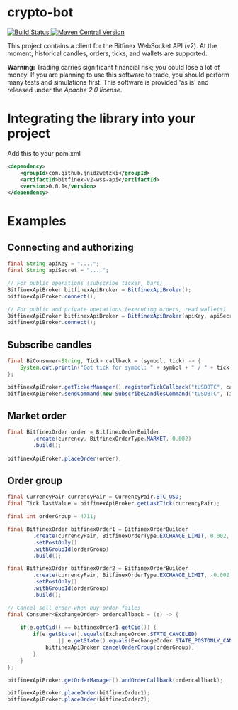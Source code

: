 # crypto-bot

<a href="https://travis-ci.org/jnidzwetzki/bitfinex-v2-wss-api-java">
  <img alt="Build Status" src="https://travis-ci.org/jnidzwetzki/bitfinex-v2-wss-api-java.svg?branch=master">
</a>
<a href="https://repo1.maven.org/maven2/com/github/jnidzwetzki/"><img alt="Maven Central Version" src="https://maven-badges.herokuapp.com/maven-central/com.github.jnidzwetzki/bitfinex-v2-wss-api/badge.svg" />
  </a>

This project contains a client for the Bitfinex WebSocket API (v2). At the moment, historical candles, orders, ticks, and wallets are supported.

**Warning:** Trading carries significant financial risk; you could lose a lot of money. If you are planning to use this software to trade, you should perform many tests and simulations first. This software is provided 'as is' and released under the _Apache 2.0 license_. 

# Integrating the library into your project

Add this to your pom.xml 

```xml
<dependency>
	<groupId>com.github.jnidzwetzki</groupId>
	<artifactId>bitfinex-v2-wss-api</artifactId>
	<version>0.0.1</version>
</dependency>
```

# Examples

## Connecting and authorizing

```java 
final String apiKey = "....";
final String apiSecret = "....";

// For public operations (subscribe ticker, bars)
BitfinexApiBroker bitfinexApiBroker = BitfinexApiBroker();
bitfinexApiBroker.connect();

// For public and private operations (executing orders, read wallets)
BitfinexApiBroker bitfinexApiBroker = BitfinexApiBroker(apiKey, apiSecret);
bitfinexApiBroker.connect();
```

## Subscribe candles

```java
final BiConsumer<String, Tick> callback = (symbol, tick) -> {
	System.out.println("Got tick for symbol: " + symbol + " / " + tick;
};

bitfinexApiBroker.getTickerManager().registerTickCallback("tUSDBTC", callback);
bitfinexApiBroker.sendCommand(new SubscribeCandlesCommand("tUSDBTC", Timeframe.MINUTES_1));
```

## Market order

```java
final BitfinexOrder order = BitfinexOrderBuilder
		.create(currency, BitfinexOrderType.MARKET, 0.002)
		.build();
		
bitfinexApiBroker.placeOrder(order);
```

## Order group

```java
final CurrencyPair currencyPair = CurrencyPair.BTC_USD;
final Tick lastValue = bitfinexApiBroker.getLastTick(currencyPair);

final int orderGroup = 4711;

final BitfinexOrder bitfinexOrder1 = BitfinexOrderBuilder
		.create(currencyPair, BitfinexOrderType.EXCHANGE_LIMIT, 0.002, lastValue.getClosePrice().toDouble() / 100.0 * 100.1)
		.setPostOnly()
		.withGroupId(orderGroup)
		.build();

final BitfinexOrder bitfinexOrder2 = BitfinexOrderBuilder
		.create(currencyPair, BitfinexOrderType.EXCHANGE_LIMIT, -0.002, lastValue.getClosePrice().toDouble() / 100.0 * 101)
		.setPostOnly()
		.withGroupId(orderGroup)
		.build();

// Cancel sell order when buy order failes
final Consumer<ExchangeOrder> ordercallback = (e) -> {
		
	if(e.getCid() == bitfinexOrder1.getCid()) {
		if(e.getState().equals(ExchangeOrder.STATE_CANCELED) 
				|| e.getState().equals(ExchangeOrder.STATE_POSTONLY_CANCELED)) {
			bitfinexApiBroker.cancelOrderGroup(orderGroup);
		}
	}
};

bitfinexApiBroker.getOrderManager().addOrderCallback(ordercallback);

bitfinexApiBroker.placeOrder(bitfinexOrder1);
bitfinexApiBroker.placeOrder(bitfinexOrder2);
```
